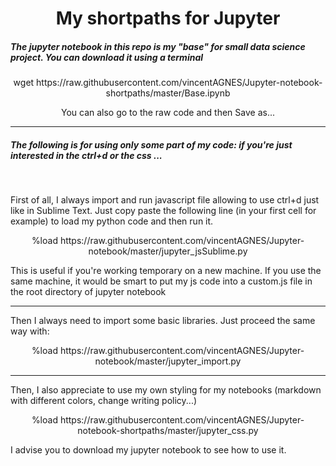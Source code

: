 <h1 align="center"> My shortpaths for Jupyter </h1>

<h5> The jupyter notebook in this repo is my "base" for small data science project. You can download it using a terminal</h5>
<p align="center"> wget https://raw.githubusercontent.com/vincentAGNES/Jupyter-notebook-shortpaths/master/Base.ipynb </p>
<p align="center"> You can also go to the raw code and then Save as...</p>
<hr>
<h5>The following is for using only some part of my code: if you're just interested in the ctrl+d or the css ... </h5>
<br>

<p> First of all, I always import and run javascript file allowing to use ctrl+d just like in Sublime Text.
Just copy paste the following line (in your first cell for example) to load my python code and then run it.</p>  

<p align="center"> %load https://raw.githubusercontent.com/vincentAGNES/Jupyter-notebook/master/jupyter_jsSublime.py </p>

<p> This is useful if you're working temporary on a new machine. If you use the same machine, it would be smart to put
  my js code into a custom.js file in the root directory of jupyter notebook </p>
<hr>  
<p> Then I always need to import some basic libraries. Just proceed the same way with: </p> 

<p align="center"> %load https://raw.githubusercontent.com/vincentAGNES/Jupyter-notebook/master/jupyter_import.py </p>
<hr>
<p> Then, I also appreciate to use my own styling for my notebooks (markdown with different colors, change writing policy...)</p>
<p align="center"> %load https://raw.githubusercontent.com/vincentAGNES/Jupyter-notebook-shortpaths/master/jupyter_css.py </p>
<p> I advise you to download my jupyter notebook to see how to use it. </p>
